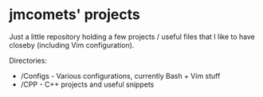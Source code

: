 jmcomets' projects
==================

Just a little repository holding a few projects / useful files
that I like to have closeby (including Vim configuration).

Directories:
  * /Configs - Various configurations, currently Bash + Vim stuff
  * /CPP - C++ projects and useful snippets
